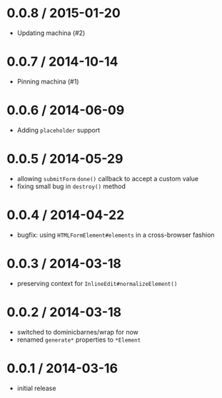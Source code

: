 
# 0.0.8 / 2015-01-20
 * Updating machina (#2)

# 0.0.7 / 2014-10-14
 * Pinning machina (#1)

# 0.0.6 / 2014-06-09
 * Adding `placeholder` support

# 0.0.5 / 2014-05-29
 * allowing `submitForm` `done()` callback to accept a custom value
 * fixing small bug in `destroy()` method

# 0.0.4 / 2014-04-22
 * bugfix: using `HTMLFormElement#elements` in a cross-browser fashion

# 0.0.3 / 2014-03-18
 * preserving context for `InlineEdit#normalizeElement()`

# 0.0.2 / 2014-03-18
 * switched to dominicbarnes/wrap for now
 * renamed `generate*` properties to `*Element`

# 0.0.1 / 2014-03-16
 * initial release
